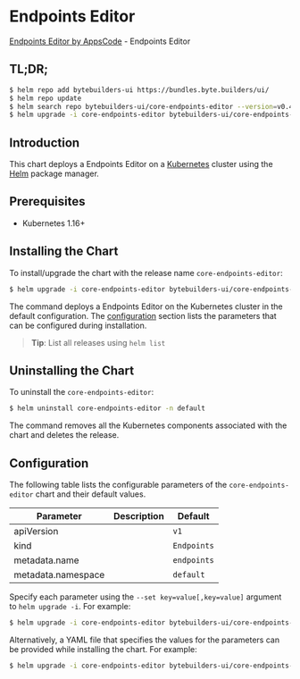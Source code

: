 # Endpoints Editor

[Endpoints Editor by AppsCode](https://byte.builders) - Endpoints Editor

## TL;DR;

```bash
$ helm repo add bytebuilders-ui https://bundles.byte.builders/ui/
$ helm repo update
$ helm search repo bytebuilders-ui/core-endpoints-editor --version=v0.4.9
$ helm upgrade -i core-endpoints-editor bytebuilders-ui/core-endpoints-editor -n default --create-namespace --version=v0.4.9
```

## Introduction

This chart deploys a Endpoints Editor on a [Kubernetes](http://kubernetes.io) cluster using the [Helm](https://helm.sh) package manager.

## Prerequisites

- Kubernetes 1.16+

## Installing the Chart

To install/upgrade the chart with the release name `core-endpoints-editor`:

```bash
$ helm upgrade -i core-endpoints-editor bytebuilders-ui/core-endpoints-editor -n default --create-namespace --version=v0.4.9
```

The command deploys a Endpoints Editor on the Kubernetes cluster in the default configuration. The [configuration](#configuration) section lists the parameters that can be configured during installation.

> **Tip**: List all releases using `helm list`

## Uninstalling the Chart

To uninstall the `core-endpoints-editor`:

```bash
$ helm uninstall core-endpoints-editor -n default
```

The command removes all the Kubernetes components associated with the chart and deletes the release.

## Configuration

The following table lists the configurable parameters of the `core-endpoints-editor` chart and their default values.

|     Parameter      | Description |        Default         |
|--------------------|-------------|------------------------|
| apiVersion         |             | <code>v1</code>        |
| kind               |             | <code>Endpoints</code> |
| metadata.name      |             | <code>endpoints</code> |
| metadata.namespace |             | <code>default</code>   |


Specify each parameter using the `--set key=value[,key=value]` argument to `helm upgrade -i`. For example:

```bash
$ helm upgrade -i core-endpoints-editor bytebuilders-ui/core-endpoints-editor -n default --create-namespace --version=v0.4.9 --set apiVersion=v1
```

Alternatively, a YAML file that specifies the values for the parameters can be provided while
installing the chart. For example:

```bash
$ helm upgrade -i core-endpoints-editor bytebuilders-ui/core-endpoints-editor -n default --create-namespace --version=v0.4.9 --values values.yaml
```
